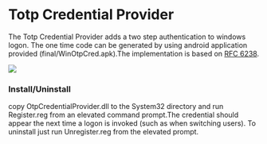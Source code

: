 Totp Credential Provider
===================
The Totp Credential Provider adds a two step authentication to windows logon. The one time code can be generated by using android application provided (final/WinOtpCred.apk).The implementation is based on [RFC 6238](http://tools.ietf.org/html/rfc6238). 

![](https://raw.githubusercontent.com/naveedmurtuza/CredentialProviders/master/WinCredProvider/screenshots/1.png)

### Install/Uninstall
copy OtpCredentialProvider.dll to the System32 directory and run Register.reg from an elevated command prompt.The credential should appear the next time a logon is invoked (such as when switching users).
To uninstall just run Unregister.reg from the elevated prompt.


